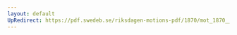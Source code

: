 ```yaml
---
layout: default
UpRedirect: https://pdf.swedeb.se/riksdagen-motions-pdf/1870/mot_1870__ak__00119/mot_1870__ak__00119_002.pdf
---
```

